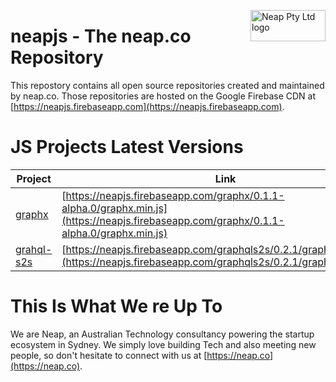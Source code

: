 <a href="https://neap.co" target="_blank"><img src="https://neap.co/img/neap_black_small_logo.png" alt="Neap Pty Ltd logo" title="Neap" align="right" height="50" width="120"/></a>

# neapjs - The neap.co Repository

This repostory contains all open source repositories created and maintained by neap.co. Those repositories are hosted on the Google Firebase CDN at [https://neapjs.firebaseapp.com](https://neapjs.firebaseapp.com).

# JS Projects Latest Versions

| Project  | Link |
| ------------- | ------------- |
| [graphx](https://github.com/nicolasdao/graphx)  | [https://neapjs.firebaseapp.com/graphx/0.1.1-alpha.0/graphx.min.js](https://neapjs.firebaseapp.com/graphx/0.1.1-alpha.0/graphx.min.js)  |
| [grahql-s2s](https://github.com/nicolasdao/graphql-s2s)  | [https://neapjs.firebaseapp.com/graphqls2s/0.2.1/graphqls2s.min.js](https://neapjs.firebaseapp.com/graphqls2s/0.2.1/graphqls2s.min.js)  |

# This Is What We re Up To

We are Neap, an Australian Technology consultancy powering the startup ecosystem in Sydney. We simply love building Tech and also meeting new people, so don't hesitate to connect with us at [https://neap.co](https://neap.co).